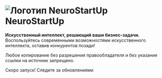 # ![Логотип NeuroStartUp](img/NeuroStartUpIcon.png) NeuroStartUp

**Искусственный интеллект, решающий ваши бизнес-задачи.** Воспользуйтесь современными возможностями искусственного интеллекта, оставив конкурентов позади!

Любое копирование без разрешения правообладателя и без указания ссылки на источник запрещено.

Скоро запуск! Следите за обновлениями